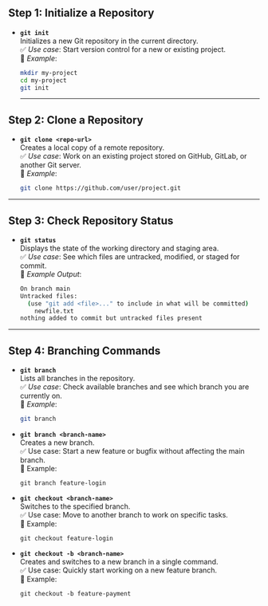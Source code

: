 ## Step 1: Initialize a Repository  

- **`git init`**  
  Initializes a new Git repository in the current directory.  
  ✅ *Use case*: Start version control for a new or existing project.  
  🔹 *Example*:  
  ```bash
  mkdir my-project
  cd my-project
  git init
  ```
  ---

## Step 2: Clone a Repository  

- **`git clone <repo-url>`**  
  Creates a local copy of a remote repository.  
  ✅ *Use case*: Work on an existing project stored on GitHub, GitLab, or another Git server.  
  🔹 *Example*:  
  ```bash
  git clone https://github.com/user/project.git
  ```

---

## Step 3: Check Repository Status  

- **`git status`**  
  Displays the state of the working directory and staging area.  
  ✅ *Use case*: See which files are untracked, modified, or staged for commit.  
  🔹 *Example Output*:  
  ```bash
  On branch main
  Untracked files:
    (use "git add <file>..." to include in what will be committed)
      newfile.txt
  nothing added to commit but untracked files present
  ```

---

## Step 4: Branching Commands  

- **`git branch`**  
  Lists all branches in the repository.  
  ✅ *Use case*: Check available branches and see which branch you are currently on.  
  🔹 *Example*:  
  ```bash
  git branch
  ```

- **`git branch <branch-name>`**  
  Creates a new branch.   
  ✅ Use case: Start a new feature or bugfix without affecting the main branch.   
  🔹 Example:
  ```
  git branch feature-login
  ```

- **`git checkout <branch-name>`**  
  Switches to the specified branch.  
  ✅ Use case: Move to another branch to work on specific tasks.  
  🔹 Example:
  ```
  git checkout feature-login
  ``` 
- **`git checkout -b <branch-name>`**  
  Creates and switches to a new branch in a single command.  
  ✅ Use case: Quickly start working on a new feature branch.  
  🔹 Example:  
  ```  
  git checkout -b feature-payment
  ```